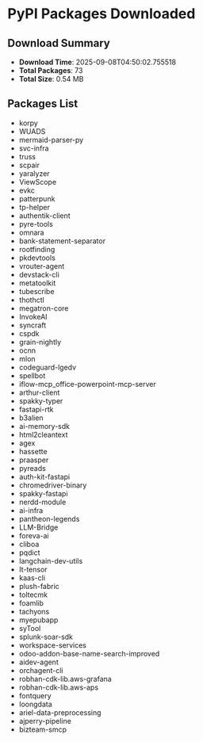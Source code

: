 # PyPI Packages Downloaded

## Download Summary
- **Download Time**: 2025-09-08T04:50:02.755518
- **Total Packages**: 73
- **Total Size**: 0.54 MB

## Packages List
- korpy
- WUADS
- mermaid-parser-py
- svc-infra
- truss
- scpair
- yaralyzer
- ViewScope
- evkc
- patterpunk
- tp-helper
- authentik-client
- pyre-tools
- omnara
- bank-statement-separator
- rootfinding
- pkdevtools
- vrouter-agent
- devstack-cli
- metatoolkit
- tubescribe
- thothctl
- megatron-core
- InvokeAI
- syncraft
- cspdk
- grain-nightly
- ocnn
- mlon
- codeguard-lgedv
- spellbot
- iflow-mcp_office-powerpoint-mcp-server
- arthur-client
- spakky-typer
- fastapi-rtk
- b3alien
- ai-memory-sdk
- html2cleantext
- agex
- hassette
- praasper
- pyreads
- auth-kit-fastapi
- chromedriver-binary
- spakky-fastapi
- nerdd-module
- ai-infra
- pantheon-legends
- LLM-Bridge
- foreva-ai
- cliboa
- pqdict
- langchain-dev-utils
- lt-tensor
- kaas-cli
- plush-fabric
- toltecmk
- foamlib
- tachyons
- myepubapp
- syTool
- splunk-soar-sdk
- workspace-services
- odoo-addon-base-name-search-improved
- aidev-agent
- orchagent-cli
- robhan-cdk-lib.aws-grafana
- robhan-cdk-lib.aws-aps
- fontquery
- loongdata
- ariel-data-preprocessing
- ajperry-pipeline
- bizteam-smcp
